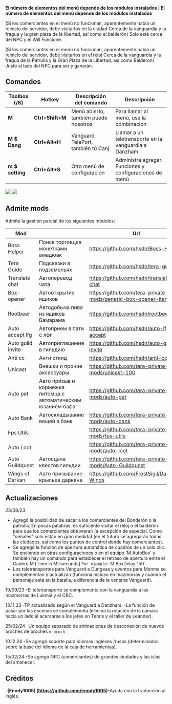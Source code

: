 **El número de elementos del menú depende de los módulos instalados | El número de elementos del menú depende de los módulos instalados**

(Si los comerciantes en el menú no funcionan, aparentemente había un reinicio del servidor, debe visitarlos en la ciudad
Cerca de la vanguardia y la fragua y la gran plaza de la libertad, así como el balderón)
Solo esté cerca del NPC y el Will Funcione.

(Si los comerciantes en el menú no funcionan, aparentemente había un reinicio del servidor, debe visitarlos en el reloj
Cerca de la vanguardia y la fragua de la Patrulla y la Gran Plaza de la Libertad, así como Balderon)
Justo al lado del NPC para ser y ganarán.

## Comandos

Toolbox (/8)| Hotkey | Descripción del comando | Descripción
---| ---| ---| ---
**M**| **Ctrl+Shift+M**| Menú abierto, también puede nosotros | Para llamar al menú, use la combinación
**M $ Dang**| **Ctrl+Alt+H**| Vanguard TelePort, también tú Canj | Llamar a un teletransporte en la vanguardia a Danzham
**m $ setting**| **Ctrl+Alt+S**| Otro menú de configuración | Administra agregar. Funciones y configuraciones de menú

![](https://i.ibb.co/QfQMZHR/image.png)
![](https://i.ibb.co/55Wps3V/image.png)

## Admite mods

Admite la gestión parcial de los siguientes módulos:

Mod | | Url
--- | --- | ---
Boss Helper | Поиск торговцев монетками амадюак | <https://github.com/hsdn/Boss-Helper>
Tera Guide | Подсказки в подземельях | <https://github.com/hsdn/tera-guide>
Translate chat | Автоперевод чата | <https://github.com/hsdn/translate-chat>
Box-opener | Автооткрытие ящиков | <https://github.com/tera-private-mods/generic-box-opener-item-user>
Rootbeer | Автодобыча пива из ящиков Бамарама | <https://github.com/hsdn/rootbeer>
Auto accept lfg | Автоприем в пати с лфг | <https://github.com/hsdn/auto-lfg-accept>
Auto guild invite | Автоприглашение в гильдию | <https://github.com/hsdn/auto-guild-invite>
Anti cc | Анти откид | <https://github.com/hsdn/anti-cc>
Unicast | Внешки и прочие аксессуары | <https://github.com/tera-private-mods/unicast-100>
Auto pet | Авто призыв и кормежка питомца с автоматическим юзанием бафа | <https://github.com/tera-private-mods/auto-pet>
Auto Bank | Автоскладывание вещей в банк | <https://github.com/tera-private-mods/auto-bank>
Fps Utils | | <https://github.com/tera-private-mods/fps-utils>
Auto Loot | | <https://github.com/tera-private-mods/auto-loot>
Auto Guildquest | Автосдача квестов гильдии | <https://github.com/tera-private-mods/Auto-Guildquest>
Wings of Darkan | Авто призывание крыльев даркана | <https://github.com/FrostSigil/Darkhan-Wings>

## Actualizaciones

23/08/23

- Agregó la posibilidad de sacar a los comerciantes del Bonderón o la patrulla. En pocas palabras, es suficiente visitar el reloj o el balderón para que los comerciantes obtuvieran (a excepción de especial. Como "señales" solo están en gran medida) (en el futuro se agregarán todas las ciudades, así como los puntos de control donde hay comerciantes).
- Se agregó la función de apertura automática de cuadros de un solo clic. Se enciende en otras configuraciones o en el equipo 'M AutoBox' y también hay un comando para establecer el retraso de apertura entre el Cadero M [Time in Milisecunds] `Por ejemplo:` M BoxDelay 150`.
- Los teletransportes para Vanguard a Dungeas y eventos para Menma se complementan y actualizan (funciona incluso en mazmorras y cuando el personaje está en la batalla, a diferencia de la ventana Vanguard).

19/09/23
-El teletransporte se complementa con la vanguardia a las mazmorras de Lukmia y el CBC.

13.11.23
-TP actualizado según el Vanguard a Danzham.
-La función de pasar por las escenas se complementa (elimina la rotación de la cámara hacia un lado al acercarse a los jefes en Tenris y el taller de Leander).

25/02/24
-Un equipo separado de animaciones de desconexión de nuevos broches de broches `m broch`

10.12.24
-Se agregó soporte para idiomas ingleses /rusos (determinados sobre la base del idioma de la caja de herramientas).

15/02/24
-Se agregó NPC (comerciantes) de grandes ciudades y las islas del amanecer.

## Créditos

-**[Enndy1005] (<https://github.com/enndy1005>)**-Ayuda con la traducción al inglés.
